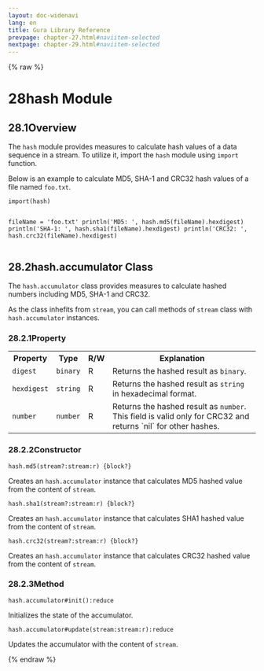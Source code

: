 ```yaml
---
layout: doc-widenavi
lang: en
title: Gura Library Reference
prevpage: chapter-27.html#naviitem-selected
nextpage: chapter-29.html#naviitem-selected
---
```

{% raw %}
<h1><span class="caption-index-1">28</span>hash Module</h1>
<h2><span class="caption-index-2">28.1</span><a name="anchor-28-1"></a>Overview</h2>
<p>
The <code class="highlighter-rouge">hash</code> module provides measures to calculate hash values of a data sequence in a stream. To utilize it, import the <code class="highlighter-rouge">hash</code> module using <code class="highlighter-rouge">import</code> function.
</p>
<p>
Below is an example to calculate MD5, SHA-1 and CRC32 hash values of a file named <code class="highlighter-rouge">foo.txt</code>.
</p>
<pre class="highlight"><code>import(hash)

fileName = 'foo.txt'
println('MD5: ', hash.md5(fileName).hexdigest)
println('SHA-1: ', hash.sha1(fileName).hexdigest)
println('CRC32: ', hash.crc32(fileName).hexdigest)
</code></pre>
<h2><span class="caption-index-2">28.2</span><a name="anchor-28-2"></a>hash.accumulator Class</h2>
<p>
The <code class="highlighter-rouge">hash.accumulator</code> class provides measures to calculate hashed numbers including MD5, SHA-1 and CRC32.
</p>
<p>
As the class inhefits from <code class="highlighter-rouge">stream</code>, you can call methods of <code class="highlighter-rouge">stream</code> class with <code class="highlighter-rouge">hash.accumulator</code> instances.
</p>
<h3><span class="caption-index-3">28.2.1</span><a name="anchor-28-2-1"></a>Property</h3>
<table class="table">
<tr>
<th>
Property</th>
<th>
Type</th>
<th>
R/W</th>
<th>
Explanation</th>
</tr>
<tr>
<td>
<code>digest</code></td>
<td>
<code>binary</code></td>
<td>
R</td>
<td>
Returns the hashed result as <code>binary</code>.</td>
</tr>
<tr>
<td>
<code>hexdigest</code></td>
<td>
<code>string</code></td>
<td>
R</td>
<td>
Returns the hashed result as <code>string</code> in hexadecimal format.</td>
</tr>
<tr>
<td>
<code>number</code></td>
<td>
<code>number</code></td>
<td>
R</td>
<td>
Returns the hashed result as <code>number</code>.
This field is valid only for CRC32 and returns `nil` for other hashes.</td>
</tr>
</table>
<h3><span class="caption-index-3">28.2.2</span><a name="anchor-28-2-2"></a>Constructor</h3>
<div class="mb-2"><code>hash.md5(stream?:stream:r) {block?}</code></div>
<div class="mb-2 ml-4">
<p>
Creates an <code class="highlighter-rouge">hash.accumulator</code> instance that calculates MD5 hashed value from the content of <code class="highlighter-rouge">stream</code>.
</p>
</div>
<div class="mb-2"><code>hash.sha1(stream?:stream:r) {block?}</code></div>
<div class="mb-2 ml-4">
<p>
Creates an <code class="highlighter-rouge">hash.accumulator</code> instance that calculates SHA1 hashed value from the content of <code class="highlighter-rouge">stream</code>.
</p>
</div>
<div class="mb-2"><code>hash.crc32(stream?:stream:r) {block?}</code></div>
<div class="mb-2 ml-4">
<p>
Creates an <code class="highlighter-rouge">hash.accumulator</code> instance that calculates CRC32 hashed value from the content of <code class="highlighter-rouge">stream</code>.
</p>
</div>
<h3><span class="caption-index-3">28.2.3</span><a name="anchor-28-2-3"></a>Method</h3>
<div class="mb-2"><code>hash.accumulator#init():reduce</code></div>
<div class="mb-2 ml-4">
<p>
Initializes the state of the accumulator.
</p>
</div>
<div class="mb-2"><code>hash.accumulator#update(stream:stream:r):reduce</code></div>
<div class="mb-2 ml-4">
<p>
Updates the accumulator with the content of <code class="highlighter-rouge">stream</code>.
</p>
</div>
{% endraw %}
